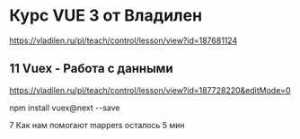# Курс VUE 3 от Владилен
https://vladilen.ru/pl/teach/control/lesson/view?id=187681124

## 11 Vuex - Работа с данными
https://vladilen.ru/pl/teach/control/lesson/view?id=187728220&editMode=0

npm install vuex@next --save

7 Как нам помогают mappers осталось 5 мин